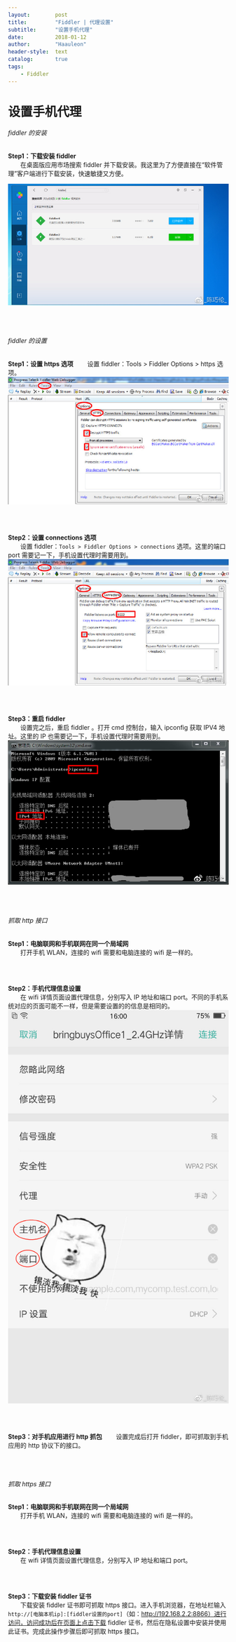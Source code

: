```yaml
---
layout:        post
title:         "Fiddler | 代理设置"
subtitle:      "设置手机代理"
date:          2018-01-12
author:        "Haauleon"
header-style:  text
catalog:       true
tags:
    - Fiddler
---
```



# 设置手机代理

###### fiddler 的安装
**Step1：下载安装 fiddler**          
&emsp;&emsp;在桌面版应用市场搜索 fiddler 并下载安装。我这里为了方便直接在“软件管理”客户端进行下载安装，快速敏捷又方便。               

![](\img\in-post\post-fiddler\2018-01-12-fiddlder-set-1.png)           

<br><br>

###### fiddler 的设置
**Step1：设置 https 选项**
&emsp;&emsp;设置 fiddler：Tools > Fiddler Options > https 选项。                               
![](\img\in-post\post-fiddler\2018-01-12-fiddlder-set-2.png)         

<br><br>

**Step2：设置 connections 选项**        
&emsp;&emsp;设置 fiddler：`Tools > Fiddler Options > connections` 选项。这里的端口 port 需要记一下，手机设置代理时需要用到。             
![](\img\in-post\post-fiddler\2018-01-12-fiddlder-set-3.png) 

<br><br>

**Step3：重启 fiddler**          
&emsp;&emsp;设置完之后，重启 fiddler 。打开 cmd 控制台，输入 ipconfig 获取 IPV4 地址。这里的 IP 也需要记一下，手机设置代理时需要用到。                             
![](\img\in-post\post-fiddler\2018-01-12-fiddlder-set-4.png)         

<br><br>

###### 抓取 http 接口
**Step1：电脑联网和手机联网在同一个局域网**                
&emsp;&emsp;打开手机 WLAN，连接的 wifi 需要和电脑连接的 wifi 是一样的。  

<br><br>

**Step2：手机代理信息设置**       
&emsp;&emsp;在 wifi 详情页面设置代理信息，分别写入 IP 地址和端口 port。不同的手机系统对应的页面可能不一样，但是需要设置的的信息是相同的。         
![](\img\in-post\post-fiddler\2018-01-12-fiddlder-set-5.png)      

<br><br>

**Step3：对手机应用进行 http 抓包**
&emsp;&emsp;设置完成后打开 fiddler，即可抓取到手机应用的 http 协议下的接口。                             

<br><br>

###### 抓取 https 接口             
**Step1：电脑联网和手机联网在同一个局域网**                
&emsp;&emsp;打开手机 WLAN，连接的 wifi 需要和电脑连接的 wifi 是一样的。            

<br><br>

**Step2：手机代理信息设置**       
&emsp;&emsp;在 wifi 详情页面设置代理信息，分别写入 IP 地址和端口 port。           
    
<br><br>           

**Step3：下载安装 fiddler 证书**           
&emsp;&emsp;下载安装 fiddler 证书即可抓取 https 接口。进入手机浏览器，在地址栏输入 `http://[电脑本机ip]:[fiddler设置的port]`（如：http://192.168.2.2:8866）进行访问，访问成功后在页面上点击下载 fiddler 证书，然后在隐私设置中安装并使用此证书。完成此操作步骤后即可抓取 https 接口。
